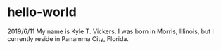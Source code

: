 # hello-world
2019/6/11
My name is Kyle T. Vickers. I was born in Morris, Illinois, but I currently reside in Panamma City, Florida.
